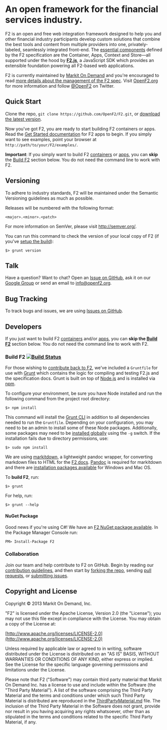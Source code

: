 # An open framework for the financial services industry.

F2 is an open and free web integration framework designed to help you and other financial industry participants develop custom solutions that combine the best tools and content from multiple providers into one, privately-labeled, seamlessly integrated front-end. The [essential components](http://docs.openf2.org/index.html#framework) defined by the F2 specification are the Container, Apps, Context and Store&mdash;all supported under the hood by **[F2.js](http://docs.openf2.org/f2js-sdk.html)**, a JavaScript SDK which provides an extensible foundation powering all F2-based web applications. 

F2 is currently maintained by [Markit On Demand](http://www.markitondemand.com) and you're encouraged to read [more details about the management of the F2 spec](http://docs.openf2.org/#spec-management). Visit [OpenF2.org](http://www.openf2.org) for more information and follow [@OpenF2](http://twitter.com/OpenF2) on Twitter.

## Quick Start

Clone the repo, `git clone https://github.com/OpenF2/F2.git`, or [download the latest version](https://github.com/OpenF2/F2/zipball/master).

Now you've got F2, you are ready to start building F2 containers or apps. Read the [Get Started documentation](http://docs.openf2.org/app-development.html) for F2 apps to begin. If you simply want to see examples, point your browser at `http://path/to/your/F2/examples/`.

**Important**: If you simply want to build F2 [containers](http://docs.openf2.org/container-development.html) or [apps](http://docs.openf2.org/app-development.html), you can **skip** the [Build F2](#build-f2-) section below. You do not need the command line to work with F2.

## Versioning

To adhere to industry standards, F2 will be maintained under the Semantic Versioning guidelines as much as possible.

Releases will be numbered with the following format:

`<major>.<minor>.<patch>`

For more information on SemVer, please visit <http://semver.org/>.

You can run this command to check the version of your local copy of F2 (if you've [setup the build](#developers)):

`$> grunt version`

## Talk

Have a question? Want to chat? Open an [Issue on GitHub](https://github.com/OpenF2/F2/issues), ask it on our [Google Group](https://groups.google.com/forum/#!forum/OpenF2) or send an email to <info@openf2.org>.

## Bug Tracking

To track bugs and issues, we are using [Issues on GitHub](https://github.com/OpenF2/F2/issues).

## Developers

If you just want to build F2 [containers](http://docs.openf2.org/container-development.html) and/or [apps](http://docs.openf2.org/app-development.html), you can **skip the [Build F2](#build-f2)** section below. You do not need the command line to work with F2.

### Build F2 [![Build Status](https://travis-ci.org/OpenF2/F2.png?branch=master)](https://travis-ci.org/OpenF2/F2)

For those wishing to [contribute back to F2](CONTRIBUTING.md), we've included a `Gruntfile` for use with [Grunt](http://gruntjs.com/) which contains the logic for compiling and testing F2.js and the specification docs. Grunt is built on top of [Node.js](http://nodejs.org/) and is installed via [npm](https://npmjs.org/).

To configure your environment, be sure you have Node installed and run the following command from the project root directory:

`$> npm install`

This command will install the [Grunt CLI](http://gruntjs.com/getting-started#installing-the-cli) in addition to all dependencies needed to run the `Gruntfile`. Depending on your configuration, you may need to be an admin to install some of these Node packages. Additionally, some packages may need to be [installed globally](http://blog.nodejs.org/2011/03/23/npm-1-0-global-vs-local-installation/) using the `-g` switch. If the installation fails due to directory permissions, use:

`$> sudo npm install`

We are using [markitdown](https://github.com/markitondemand/markitdown), a lightweight pandoc wrapper, for converting markdown files to HTML for the [F2 docs](http://docs.openf2.org). [Pandoc](http://johnmacfarlane.net/pandoc/index.html) is required for markitdown and there are [installation packages available](http://johnmacfarlane.net/pandoc/installing.html) for Windows and Mac OS.

To **build F2**, run:

`$> grunt`

For help, run:

`$> grunt --help`

#### NuGet Package

Good news if you're using C#! We have an [F2 NuGet package available](https://nuget.org/packages/F2/). In the Package Manager Console run:

`PM> Install-Package F2`

### Collaboration 

Join our team and help contribute to F2 on GitHub. Begin by reading our [contribution guidelines](CONTRIBUTING.md), and then start by [forking the repo](https://github.com/OpenF2/F2/fork_select), sending [pull requests](https://help.github.com/articles/using-pull-requests), or [submitting issues](https://github.com/OpenF2/F2/issues).

## Copyright and License

Copyright &copy; 2013 Markit On Demand, Inc.

"F2" is licensed under the Apache License, Version 2.0 (the "License"); you may not use this file except in compliance with the License. You may obtain a copy of the License at: 

[http://www.apache.org/licenses/LICENSE-2.0](http://www.apache.org/licenses/LICENSE-2.0)

Unless required by applicable law or agreed to in writing, software distributed under the License is distributed on an "AS IS" BASIS, WITHOUT WARRANTIES OR CONDITIONS OF ANY KIND, either express or implied.  See the License for the specific language governing permissions and limitations under the License.

Please note that F2 ("Software") may contain third party material that Markit On Demand Inc. has a license to use and include within the Software (the "Third Party Material").  A list of the software comprising the Third Party Material and the terms and conditions under which such Third Party Material is distributed are reproduced in the [ThirdPartyMaterial.md](ThirdPartyMaterial.md) file. The inclusion of the Third Party Material in the Software does not grant, provide nor result in you having acquiring any rights whatsoever, other than as stipulated in the terms and conditions related to the specific Third Party Material, if any. 

